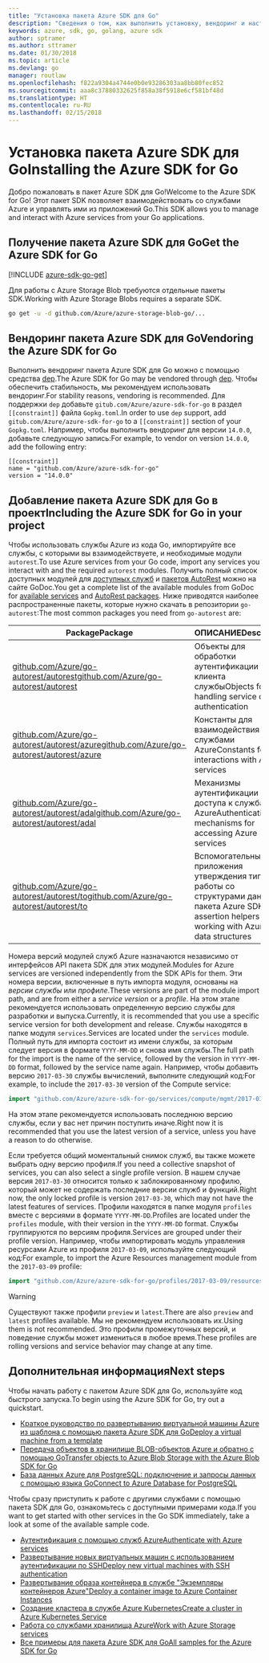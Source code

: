 ```yaml
---
title: "Установка пакета Azure SDK для Go"
description: "Сведения о том, как выполнить установку, вендоринг и настройку пакета Azure SDK для Go."
keywords: azure, sdk, go, golang, azure sdk
author: sptramer
ms.author: sttramer
ms.date: 01/30/2018
ms.topic: article
ms.devlang: go
manager: routlaw
ms.openlocfilehash: f822a9304a4744e0b0e93286303aa8bb80fec852
ms.sourcegitcommit: aaa8c37880332625f858a38f5918e6cf581bf48d
ms.translationtype: HT
ms.contentlocale: ru-RU
ms.lasthandoff: 02/15/2018
---
```

# <a name="installing-the-azure-sdk-for-go"></a><span data-ttu-id="46133-104">Установка пакета Azure SDK для Go</span><span class="sxs-lookup"><span data-stu-id="46133-104">Installing the Azure SDK for Go</span></span>

<span data-ttu-id="46133-105">Добро пожаловать в пакет Azure SDK для Go!</span><span class="sxs-lookup"><span data-stu-id="46133-105">Welcome to the Azure SDK for Go!</span></span> <span data-ttu-id="46133-106">Этот пакет SDK позволяет взаимодействовать со службами Azure и управлять ими из приложений Go.</span><span class="sxs-lookup"><span data-stu-id="46133-106">This SDK allows you to manage and interact with Azure services from your Go applications.</span></span>

## <a name="get-the-azure-sdk-for-go"></a><span data-ttu-id="46133-107">Получение пакета Azure SDK для Go</span><span class="sxs-lookup"><span data-stu-id="46133-107">Get the Azure SDK for Go</span></span>

[!INCLUDE [azure-sdk-go-get](includes/azure-sdk-go-get.md)]

<span data-ttu-id="46133-108">Для работы с Azure Storage Blob требуются отдельные пакеты SDK.</span><span class="sxs-lookup"><span data-stu-id="46133-108">Working with Azure Storage Blobs requires a separate SDK.</span></span>

```bash
go get -u -d github.com/Azure/azure-storage-blob-go/...
```

## <a name="vendoring-the-azure-sdk-for-go"></a><span data-ttu-id="46133-109">Вендоринг пакета Azure SDK для Go</span><span class="sxs-lookup"><span data-stu-id="46133-109">Vendoring the Azure SDK for Go</span></span>

<span data-ttu-id="46133-110">Выполнить вендоринг пакета Azure SDK для Go можно с помощью средства [dep](https://github.com/golang/dep).</span><span class="sxs-lookup"><span data-stu-id="46133-110">The Azure SDK for Go may be vendored through [dep](https://github.com/golang/dep).</span></span> <span data-ttu-id="46133-111">Чтобы обеспечить стабильность, мы рекомендуем использовать вендоринг.</span><span class="sxs-lookup"><span data-stu-id="46133-111">For stability reasons, vendoring is recommended.</span></span> <span data-ttu-id="46133-112">Для поддержки `dep` добавьте `gitub.com/Azure/azure-sdk-for-go` в раздел `[[constraint]]` файла `Gopkg.toml`.</span><span class="sxs-lookup"><span data-stu-id="46133-112">In order to use `dep` support, add `gitub.com/Azure/azure-sdk-for-go` to a `[[constraint]]` section of your `Gopkg.toml`.</span></span> <span data-ttu-id="46133-113">Например, чтобы выполнить вендоринг для версии `14.0.0`, добавьте следующую запись:</span><span class="sxs-lookup"><span data-stu-id="46133-113">For example, to vendor on version `14.0.0`, add the following entry:</span></span>

```
[[constraint]]
name = "github.com/Azure/azure-sdk-for-go"
version = "14.0.0"
```

## <a name="including-the-azure-sdk-for-go-in-your-project"></a><span data-ttu-id="46133-114">Добавление пакета Azure SDK для Go в проект</span><span class="sxs-lookup"><span data-stu-id="46133-114">Including the Azure SDK for Go in your project</span></span>

<span data-ttu-id="46133-115">Чтобы использовать службы Azure из кода Go, импортируйте все службы, с которыми вы взаимодействуете, и необходимые модули `autorest`.</span><span class="sxs-lookup"><span data-stu-id="46133-115">To use Azure services from your Go code, import any services you interact with and the required `autorest` modules.</span></span>
<span data-ttu-id="46133-116">Получить полный список доступных модулей для [доступных служб](https://godoc.org/github.com/Azure/azure-sdk-for-go) и [пакетов AutoRest](https://godoc.org/github.com/Azure/go-autorest) можно на сайте GoDoc.</span><span class="sxs-lookup"><span data-stu-id="46133-116">You get a complete list of the available modules from GoDoc for [available services](https://godoc.org/github.com/Azure/azure-sdk-for-go) and [AutoRest packages](https://godoc.org/github.com/Azure/go-autorest).</span></span> <span data-ttu-id="46133-117">Ниже приводятся наиболее распространенные пакеты, которые нужно скачать в репозитории `go-autorest`:</span><span class="sxs-lookup"><span data-stu-id="46133-117">The most common packages you need from `go-autorest` are:</span></span>

| <span data-ttu-id="46133-118">Package</span><span class="sxs-lookup"><span data-stu-id="46133-118">Package</span></span> | <span data-ttu-id="46133-119">ОПИСАНИЕ</span><span class="sxs-lookup"><span data-stu-id="46133-119">Description</span></span> |
|---------|-------------|
| <span data-ttu-id="46133-120">[github.com/Azure/go-autorest/autorest][autorest]</span><span class="sxs-lookup"><span data-stu-id="46133-120">[github.com/Azure/go-autorest/autorest][autorest]</span></span> | <span data-ttu-id="46133-121">Объекты для обработки аутентификации клиента службы</span><span class="sxs-lookup"><span data-stu-id="46133-121">Objects for handling service client authentication</span></span> |
| <span data-ttu-id="46133-122">[github.com/Azure/go-autorest/autorest/azure][autorest/azure]</span><span class="sxs-lookup"><span data-stu-id="46133-122">[github.com/Azure/go-autorest/autorest/azure][autorest/azure]</span></span> | <span data-ttu-id="46133-123">Константы для взаимодействия со службами Azure</span><span class="sxs-lookup"><span data-stu-id="46133-123">Constants for interactions with Azure services</span></span> |
| <span data-ttu-id="46133-124">[github.com/Azure/go-autorest/autorest/adal][autorest/adal]</span><span class="sxs-lookup"><span data-stu-id="46133-124">[github.com/Azure/go-autorest/autorest/adal][autorest/adal]</span></span> | <span data-ttu-id="46133-125">Механизмы аутентификации для доступа к службам Azure</span><span class="sxs-lookup"><span data-stu-id="46133-125">Authentication mechanisms for accessing Azure services</span></span> |
| <span data-ttu-id="46133-126">[github.com/Azure/go-autorest/autorest/to][autorest/to]</span><span class="sxs-lookup"><span data-stu-id="46133-126">[github.com/Azure/go-autorest/autorest/to][autorest/to]</span></span> | <span data-ttu-id="46133-127">Вспомогательные приложения утверждения типа для работы со структурами данных пакета Azure SDK</span><span class="sxs-lookup"><span data-stu-id="46133-127">Type assertion helpers for working with Azure SDK data structures</span></span> |

[autorest]: https://godoc.org/github.com/Azure/go-autorest/autorest
[autorest/azure]: https://godoc.org/github.com/Azure/go-autorest/autorest/azure
[autorest/adal]: https://godoc.org/github.com/Azure/go-autorest/autorest/adal
[autorest/to]: https://godoc.org/github.com/Azure/go-autorest/autorest/to

<span data-ttu-id="46133-128">Номера версий модулей служб Azure назначаются независимо от интерфейсов API пакета SDK для этих модулей.</span><span class="sxs-lookup"><span data-stu-id="46133-128">Modules for Azure services are versioned independently from the SDK APIs for them.</span></span> <span data-ttu-id="46133-129">Эти номера версии, включенные в путь импорта модуля, основаны на _версии службы_ или _профиле_.</span><span class="sxs-lookup"><span data-stu-id="46133-129">These versions are part of the module import path, and are from either a _service version_ or a _profile_.</span></span> <span data-ttu-id="46133-130">На этом этапе рекомендуется использовать определенную версию службы для разработки и выпуска.</span><span class="sxs-lookup"><span data-stu-id="46133-130">Currently, it is recommended that you use a specific service version for both development and release.</span></span> <span data-ttu-id="46133-131">Службы находятся в папке модуля `services`.</span><span class="sxs-lookup"><span data-stu-id="46133-131">Services are located under the `services` module.</span></span> <span data-ttu-id="46133-132">Полный путь для импорта состоит из имени службы, за которым следует версия в формате `YYYY-MM-DD` и снова имя службы.</span><span class="sxs-lookup"><span data-stu-id="46133-132">The full path for the import is the name of the service, followed by the version in `YYYY-MM-DD` format, followed by the service name again.</span></span> <span data-ttu-id="46133-133">Например, чтобы добавить версию `2017-03-30` службы вычислений, выполните следующий код:</span><span class="sxs-lookup"><span data-stu-id="46133-133">For example, to include the `2017-03-30` version of the Compute service:</span></span>

```go
import "github.com/Azure/azure-sdk-for-go/services/compute/mgmt/2017-03-30/compute"
```

<span data-ttu-id="46133-134">На этом этапе рекомендуется использовать последнюю версию службы, если у вас нет причин поступить иначе.</span><span class="sxs-lookup"><span data-stu-id="46133-134">Right now it is recommended that you use the latest version of a service, unless you have a reason to do otherwise.</span></span>

<span data-ttu-id="46133-135">Если требуется общий моментальный снимок служб, вы также можете выбрать одну версию профиля.</span><span class="sxs-lookup"><span data-stu-id="46133-135">If you need a collective snapshot of services, you can also select a single profile version.</span></span> <span data-ttu-id="46133-136">В нашем случае версия `2017-03-30` относится только к заблокированному профилю, который может не содержать последние версии служб и функций.</span><span class="sxs-lookup"><span data-stu-id="46133-136">Right now, the only locked profile is version `2017-03-30`, which may not have the latest features of services.</span></span> <span data-ttu-id="46133-137">Профили находятся в папке модуля `profiles` вместе с версиями в формате `YYYY-MM-DD`.</span><span class="sxs-lookup"><span data-stu-id="46133-137">Profiles are located under the `profiles` module, with their version in the `YYYY-MM-DD` format.</span></span> <span data-ttu-id="46133-138">Службы группируются по версиям профиля.</span><span class="sxs-lookup"><span data-stu-id="46133-138">Services are grouped under their profile version.</span></span> <span data-ttu-id="46133-139">Например, чтобы импортировать модуль управления ресурсами Azure из профиля `2017-03-09`, используйте следующий код:</span><span class="sxs-lookup"><span data-stu-id="46133-139">For example, to import the Azure Resources management module from the `2017-03-09` profile:</span></span>

```go
import "github.com/Azure/azure-sdk-for-go/profiles/2017-03-09/resources/mgmt/resources"
```

> [!WARNING]
> <span data-ttu-id="46133-140">Существуют также профили `preview` и `latest`.</span><span class="sxs-lookup"><span data-stu-id="46133-140">There are also `preview` and `latest` profiles available.</span></span> <span data-ttu-id="46133-141">Мы не рекомендуем использовать их.</span><span class="sxs-lookup"><span data-stu-id="46133-141">Using them is not recommended.</span></span> <span data-ttu-id="46133-142">Это профили промежуточных версий, и поведение службы может измениться в любое время.</span><span class="sxs-lookup"><span data-stu-id="46133-142">These profiles are rolling versions and service behavior may change at any time.</span></span>

## <a name="next-steps"></a><span data-ttu-id="46133-143">Дополнительная информация</span><span class="sxs-lookup"><span data-stu-id="46133-143">Next steps</span></span>

<span data-ttu-id="46133-144">Чтобы начать работу с пакетом Azure SDK для Go, используйте код быстрого запуска.</span><span class="sxs-lookup"><span data-stu-id="46133-144">To begin using the Azure SDK for Go, try out a quickstart.</span></span>

* [<span data-ttu-id="46133-145">Краткое руководство по развертыванию виртуальной машины Azure из шаблона с помощью пакета Azure SDK для Go</span><span class="sxs-lookup"><span data-stu-id="46133-145">Deploy a virtual machine from a template</span></span>](azure-sdk-go-qs-vm.md)
* [<span data-ttu-id="46133-146">Передача объектов в хранилище BLOB-объектов Azure и обратно с помощью Go</span><span class="sxs-lookup"><span data-stu-id="46133-146">Transfer objects to Azure Blob Storage with the Azure Blob SDK for Go</span></span>](/azure/storage/blobs/storage-quickstart-blobs-go?toc=%2fgo%2fazure%2ftoc.json)
* [<span data-ttu-id="46133-147">База данных Azure для PostgreSQL: подключение и запросы данных с помощью языка Go</span><span class="sxs-lookup"><span data-stu-id="46133-147">Connect to Azure Database for PostgreSQL</span></span>](/azure/postgresql/connect-go?toc=%2fgo%2fazure%2ftoc.json)

<span data-ttu-id="46133-148">Чтобы сразу приступить к работе с другими службами с помощью пакета SDK для Go, ознакомьтесь с доступными примерами кода.</span><span class="sxs-lookup"><span data-stu-id="46133-148">If you want to get started with other services in the Go SDK immediately, take a look at some of the available sample code.</span></span>

* [<span data-ttu-id="46133-149">Аутентификация с помощью служб Azure</span><span class="sxs-lookup"><span data-stu-id="46133-149">Authenticate with Azure services</span></span>](https://github.com/Azure-Samples/azure-sdk-for-go-samples/tree/master/iam)
* [<span data-ttu-id="46133-150">Развертывание новых виртуальных машин с использованием аутентификации по SSH</span><span class="sxs-lookup"><span data-stu-id="46133-150">Deploy new virtual machines with SSH authentication</span></span>](https://github.com/Azure-Samples/azure-sdk-for-go-samples/tree/master/compute)
* [<span data-ttu-id="46133-151">Развертывание образа контейнера в службе "Экземпляры контейнеров Azure"</span><span class="sxs-lookup"><span data-stu-id="46133-151">Deploy a container image to Azure Container Instances</span></span>](https://github.com/Azure-Samples/azure-sdk-for-go-samples/tree/master/containerinstance)
* [<span data-ttu-id="46133-152">Создание кластера в службе Azure Kubernetes</span><span class="sxs-lookup"><span data-stu-id="46133-152">Create a cluster in Azure Kubernetes Service</span></span>](https://github.com/Azure-Samples/azure-sdk-for-go-samples/tree/master/containerservice)
* [<span data-ttu-id="46133-153">Работа со службами хранилища Azure</span><span class="sxs-lookup"><span data-stu-id="46133-153">Work with Azure Storage services</span></span>](https://github.com/Azure-Samples/azure-sdk-for-go-samples/tree/master/storage)
* [<span data-ttu-id="46133-154">Все примеры для пакета Azure SDK для Go</span><span class="sxs-lookup"><span data-stu-id="46133-154">All samples for the Azure SDK for Go</span></span>](https://github.com/azure-samples/azure-sdk-for-go-samples)
